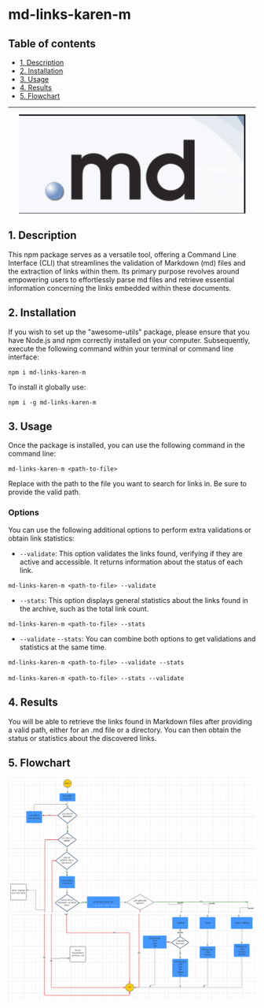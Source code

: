 # md-links-karen-m

## Table of contents

* [1. Description](#1-description)
* [2. Installation](#2-installation)
* [3. Usage](#3-usage)
* [4. Results](#4-results)
* [5. Flowchart](#5-flowchart)

***
<p align="center">
  <img src="./src/mdImage.PNG" alt=".md">
</p>

## 1. Description

This npm package serves as a versatile tool, offering a Command Line Interface (CLI) that streamlines the validation of Markdown (md) files and the extraction of links within them. Its primary purpose revolves around empowering users to effortlessly parse md files and retrieve essential information concerning the links embedded within these documents.

## 2. Installation

If you wish to set up the "awesome-utils" package, please ensure that you have Node.js and npm correctly installed on your computer. Subsequently, execute the following command within your terminal or command line interface:

```
npm i md-links-karen-m
```

To install it globally use:

```
npm i -g md-links-karen-m
```
## 3. Usage

Once the package is installed, you can use the following command in the command line:

```
md-links-karen-m <path-to-file>
```

Replace <path-to-file> with the path to the file you want to search for links in. Be sure to provide the valid path.

### Options

You can use the following additional options to perform extra validations or obtain link statistics:

* `--validate`: This option validates the links found, verifying if they are active and accessible. It returns information about the status of each link.

```
md-links-karen-m <path-to-file> --validate

```

* `--stats`: This option displays general statistics about the links found in the archive, such as the total link count.

```
md-links-karen-m <path-to-file> --stats

```

* `--validate` `--stats`: You can combine both options to get validations and statistics at the same time.

```
md-links-karen-m <path-to-file> --validate --stats

md-links-karen-m <path-to-file> --stats --validate
```


## 4. Results

You will be able to retrieve the links found in Markdown files after providing a valid path, either for an .md file or a directory. You can then obtain the status or statistics about the discovered links.

## 5. Flowchart

![Flowchart](./src/mdLinks1.PNG)
![Flowchart](./src/mdLinks2.PNG)
